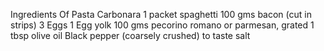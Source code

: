 Ingredients Of Pasta Carbonara
1 packet spaghetti
100 gms bacon (cut in strips)
3 Eggs
1 Egg yolk
100 gms pecorino romano or parmesan, grated
1 tbsp olive oil
Black pepper (coarsely crushed)
to taste salt